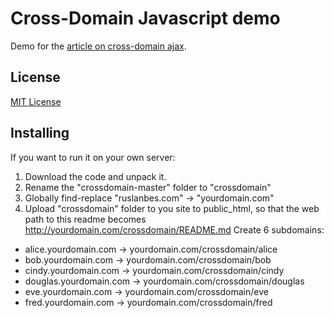 Cross-Domain Javascript demo
=======
Demo for the [article on cross-domain ajax](http://ruslanbes.com/devblog/2014/10/12/jquery-cross-site-scripting-tutorial-and-demo/). 

License
-------
[MIT License](http://opensource.org/licenses/MIT)

Installing
-------
If you want to run it on your own server:

1. Download the code and unpack it.
2. Rename the "crossdomain-master" folder to "crossdomain"
3. Globally find-replace "ruslanbes.com" → "yourdomain.com"
4. Upload "crossdomain" folder to you site to public_html, so that the web path to this readme becomes http://yourdomain.com/crossdomain/README.md
Create 6 subdomains:
- alice.yourdomain.com → yourdomain.com/crossdomain/alice
- bob.yourdomain.com → yourdomain.com/crossdomain/bob
- cindy.yourdomain.com → yourdomain.com/crossdomain/cindy
- douglas.yourdomain.com → yourdomain.com/crossdomain/douglas
- eve.yourdomain.com → yourdomain.com/crossdomain/eve
- fred.yourdomain.com → yourdomain.com/crossdomain/fred